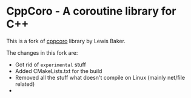 # CppCoro - A coroutine library for C++

This is a fork of [cppcoro](https://github.com/lewissbaker/cppcoro) library by Lewis Baker.

The changes in this fork are:
* Got rid of `experimental` stuff
* Added CMakeLists.txt for the build
* Removed all the stuff what doesn't compile on Linux (mainly net/file related)
* 
